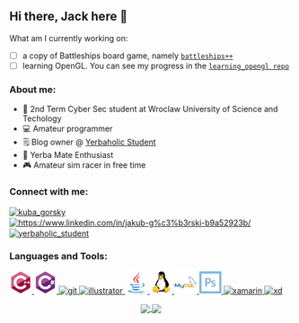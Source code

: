 ## Hi there, Jack here 👋

What am I currently working on:
  - [ ] a copy of Battleships board game, namely [`battleships++`](https://github.com/jakubgorsky/battleships_game "battleships++ repo link")
  - [ ] learning OpenGL. You can see my progress in the [`learning_opengl repo`](https://github.com/jakubgorsky/learning_opengl "learning_opengl repo link")

### About me:
- 🏫 2nd Term Cyber Sec student at Wroclaw University of Science and Techology
- 💻 Amateur programmer
- 🗒️ Blog owner @ [Yerbaholic Student](https://yerbaholic.online "Yerbaholic.Online")
- 🧉 Yerba Mate Enthusiast
- 🎮 Amateur sim racer in free time

<h3 align="left">Connect with me:</h3>
<p align="left">
<a href="https://twitter.com/kuba_gorsky" target="blank"><img align="center" src="https://raw.githubusercontent.com/rahuldkjain/github-profile-readme-generator/master/src/images/icons/Social/twitter.svg" alt="kuba_gorsky" height="30" width="40" /></a>
<a href="https://linkedin.com/in/https://www.linkedin.com/in/jakub-g%c3%b3rski-b9a52923b/" target="blank"><img align="center" src="https://raw.githubusercontent.com/rahuldkjain/github-profile-readme-generator/master/src/images/icons/Social/linked-in-alt.svg" alt="https://www.linkedin.com/in/jakub-g%c3%b3rski-b9a52923b/" height="30" width="40" /></a>
<a href="https://instagram.com/yerbaholic_student" target="blank"><img align="center" src="https://raw.githubusercontent.com/rahuldkjain/github-profile-readme-generator/master/src/images/icons/Social/instagram.svg" alt="yerbaholic_student" height="30" width="40" /></a>
</p>

<h3 align="left">Languages and Tools:</h3>
<p align="left"> <a href="https://www.w3schools.com/cpp/" target="_blank" rel="noreferrer"> <img src="https://raw.githubusercontent.com/devicons/devicon/master/icons/cplusplus/cplusplus-original.svg" alt="cplusplus" width="40" height="40"/> </a> <a href="https://www.w3schools.com/cs/" target="_blank" rel="noreferrer"> <img src="https://raw.githubusercontent.com/devicons/devicon/master/icons/csharp/csharp-original.svg" alt="csharp" width="40" height="40"/> </a> <a href="https://git-scm.com/" target="_blank" rel="noreferrer"> <img src="https://www.vectorlogo.zone/logos/git-scm/git-scm-icon.svg" alt="git" width="40" height="40"/> </a> <a href="https://www.adobe.com/in/products/illustrator.html" target="_blank" rel="noreferrer"> <img src="https://www.vectorlogo.zone/logos/adobe_illustrator/adobe_illustrator-icon.svg" alt="illustrator" width="40" height="40"/> </a> <a href="https://www.java.com" target="_blank" rel="noreferrer"> <img src="https://raw.githubusercontent.com/devicons/devicon/master/icons/java/java-original.svg" alt="java" width="40" height="40"/> </a> <a href="https://www.linux.org/" target="_blank" rel="noreferrer"> <img src="https://raw.githubusercontent.com/devicons/devicon/master/icons/linux/linux-original.svg" alt="linux" width="40" height="40"/> </a> <a href="https://www.mysql.com/" target="_blank" rel="noreferrer"> <img src="https://raw.githubusercontent.com/devicons/devicon/master/icons/mysql/mysql-original-wordmark.svg" alt="mysql" width="40" height="40"/> </a> <a href="https://www.photoshop.com/en" target="_blank" rel="noreferrer"> <img src="https://raw.githubusercontent.com/devicons/devicon/master/icons/photoshop/photoshop-line.svg" alt="photoshop" width="40" height="40"/> </a> <a href="https://dotnet.microsoft.com/apps/xamarin" target="_blank" rel="noreferrer"> <img src="https://raw.githubusercontent.com/detain/svg-logos/780f25886640cef088af994181646db2f6b1a3f8/svg/xamarin.svg" alt="xamarin" width="40" height="40"/> </a> <a href="https://www.adobe.com/products/xd.html" target="_blank" rel="noreferrer"> <img src="https://cdn.worldvectorlogo.com/logos/adobe-xd.svg" alt="xd" width="40" height="40"/> </a> </p>


<div align=center>
<a href="https://github.com/anuraghazra/github-readme-stats" align=center>
  <img align="center" height=220rem src="https://github-readme-stats.vercel.app/api?username=jakubgorsky&show_icons=true&theme=react" />
</a>

<a href="https://github.com/anuraghazra/convoychat">
  <img align="center" height=220rem src="https://github-readme-stats.vercel.app/api/top-langs/?username=jakubgorsky&theme=react" />
</a>
</div>
